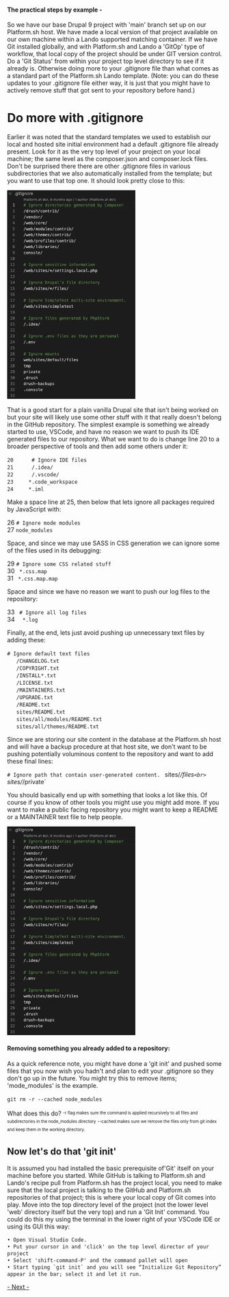 
#### The practical steps by example -
So we have our base Drupal 9 project with 'main' branch set up on our Platform.sh host.  We have made a local version of that project available on our own machine within a Lando supported matching container.  If we have Git installed globally, and with Platform.sh and Lando a 'GitOp' type of workflow, that local copy of the project should be under GIT version control.   Do a 'Git Status' from within your project top level directory to see if it already is.  Otherwise doing more to your .gitignore file than what comes as a standard part of the Platform.sh Lando template.  (Note: you can do these updates to your .gitignore file either way, it is just that you might have to actively remove stuff that got sent to your repository before hand.)

# Do more with .gitignore

Earlier it was noted that the standard templates we used to establish our local and hosted site initial environment had a default .gitignore file already present.  Look for it as the very top level of your project on your local machine; the same level as the composer.json and composer.lock files.  Don't be surprised there there are other .gitignore files in various subdirectories that we also automatically installed from the template; but you want to use that top one.  It should look pretty close to this:

<img src="../cicd/captures/gitignore1.png"  width="300">

That is a good start for a plain vanilla Drupal site that isn't being worked on but your site will likely use some other stuff with it that really doesn't belong in the GitHub repository.  The simplest example is something we already started to use, VSCode, and have no reason we want to push its IDE generated files to our repository.  What we want to do is change line 20 to a broader perspective of tools and then add some others under it:

`20      # Ignore IDE files`<br> 
`21      /.idea/`<br>
`22      /.vscode/`<br>
`23     *.code_workspace`<br>
`24     *.iml`<br>

Make a space line at 25, then below that lets ignore all packages required by JavaScript with:

26     `# Ignore mode modules`<br>
27      `node_modules`<br>

Space, and since we may use SASS in CSS generation we can ignore some of the files used in its debugging:

29      `# Ignore some CSS related stuff`<br>
30      ` *.css.map`<br>
31      ` *.css.map.map`<br>

Space and since we have no reason we want to push our log files to the repository:

33     ` # Ignore all log files`<br>
34     `  *.log`<br>

Finally, at the end, lets just avoid pushing up unnecessary text files by adding these:

`# Ignore default text files`<br>
			`	/CHANGELOG.txt`<br>
			`	/COPYRIGHT.txt`<br>
			`	/INSTALL*.txt`<br>
			`	/LICENSE.txt`<br>
			`	/MAINTAINERS.txt`<br>
			`	/UPGRADE.txt`<br>
			`	/README.txt`<br>
			`	sites/README.txt`<br>
			`	sites/all/modules/README.txt`<br>
			`	sites/all/themes/README.txt`<br>

Since we are storing our site content in the database at the Platform.sh host and will have a backup procedure at that host site, we don't want to be pushing potentially voluminous content to the repository and want to add these final lines:

`# Ignore path that contain user-generated content.
			`	sites/*/files`<br>
			`	sites/*/private`<br>

You should basically end up with something that looks a lot like this.  Of course if you know of other tools you might use you might add more.  If you want to make a public facing repository you might want to keep a README or a MAINTAINER text file to help people.  


<img src="../cicd/captures/gitignore1.png"  width="300">


#### Removing something you already added to a repository:
As a quick reference note, you might have done a 'git init' and pushed some files that you now wish you hadn't and plan to edit your .gitignore so they don't go up in the future.  You might try this to remove items; 'mode_modules' is the example.

`git rm -r --cached node_modules`


What does this do?
<sup><sub>-r flag makes sure the command is applied recursively to all files and subdirectories in the node_modules directory</sub></sup>
<sup><sub>--cached makes sure we remove the files only from git index and keep them in the working directory.</sub></sup> 

## Now let's do that 'git init'

It is assumed you had installed the basic prerequisite of'Git' itself on your machine before you started.  While GitHub is talking to Platform.sh and Lando's recipe pull from Platform.sh has the project local, you need to make sure that the local project is talking to the GitHub and Platform.sh repositories of that project; this is where your local copy of Git comes into play.  Move into the top directory level of the project (not the lower level 'web' directory itself but the very top) and run a 'Git Init' command. You could do this my using the terminal in the lower right of your VSCode IDE or using its GUI this way:

    • Open Visual Studio Code.
    • Put your cursor in and 'click' on the top level director of your project
    • Select 'shift-command-P' and the command pallet will open
    • Start typing `git init` and you will see “Initialize Git Repository” appear in the bar; select it and let it run.


[- Next -]()
